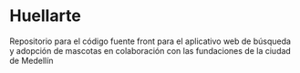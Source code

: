 # Huellarte
Repositorio para el código fuente front para el aplicativo web de búsqueda y adopción de mascotas en colaboración con las fundaciones de la ciudad de Medellín

